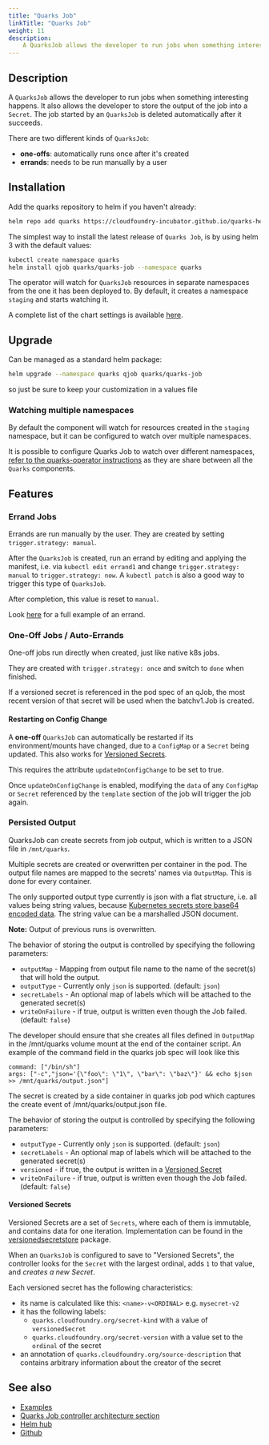 ```yaml
---
title: "Quarks Job"
linkTitle: "Quarks Job"
weight: 11
description:
    A QuarksJob allows the developer to run jobs when something interesting happens
---
```


## Description

A `QuarksJob` allows the developer to run jobs when something interesting happens. It also allows the developer to store the output of the job into a `Secret`.
The job started by an `QuarksJob` is deleted automatically after it succeeds.

There are two different kinds of `QuarksJob`:

- **one-offs**: automatically runs once after it's created
- **errands**: needs to be run manually by a user

## Installation

Add the quarks repository to helm if you haven't already:

```bash
helm repo add quarks https://cloudfoundry-incubator.github.io/quarks-helm/
```

The simplest way to install the latest release of `Quarks Job`, is by using helm 3 with the default values:

```bash
kubectl create namespace quarks
helm install qjob quarks/quarks-job --namespace quarks
```

The operator will watch for `QuarksJob` resources in separate namespaces from the one it has been deployed to. By default, it creates a namespace `staging` and starts watching it.

A complete list of the chart settings is available [here](https://hub.helm.sh/charts/quarks/quarks-job).

## Upgrade

Can be managed as a standard helm package:

```bash
helm upgrade --namespace quarks qjob quarks/quarks-job
```

 so just be sure to keep your customization in a values file

### Watching multiple namespaces

By default the component will watch for resources created in the `staging` namespace, but it can be configured to watch over multiple namespaces.


It is possible to configure Quarks Job to watch over different namespaces, [refer to the quarks-operator instructions](../../core-tasks/install/#multiple-namespaces) as they are share between all the `Quarks` components.


## Features

### Errand Jobs

Errands are run manually by the user. They are created by setting `trigger.strategy: manual`.

After the `QuarksJob` is created, run an errand by editing and applying the
manifest, i.e. via `kubectl edit errand1` and change `trigger.strategy: manual` to `trigger.strategy: now`. A `kubectl patch` is also a good way to trigger this type of `QuarksJob`.

After completion, this value is reset to `manual`.

Look [here](https://github.com/cloudfoundry-incubator/quarks-job/blob/master/docs/examples/qjob_errand.yaml) for a full example of an errand.

### One-Off Jobs / Auto-Errands

One-off jobs run directly when created, just like native k8s jobs.

They are created with `trigger.strategy: once` and switch to `done` when
finished.

If a versioned secret is referenced in the pod spec of an qJob, the most recent
version of that secret will be used when the batchv1.Job is created.

#### Restarting on Config Change

A **one-off** `QuarksJob` can
automatically be restarted if its environment/mounts have changed, due to a
`ConfigMap` or a `Secret` being updated. This also works for [Versioned Secrets](#versioned-secrets).

This requires the attribute `updateOnConfigChange` to be set to true.

Once `updateOnConfigChange` is enabled, modifying the `data` of any `ConfigMap` or `Secret` referenced by the `template` section of the job will trigger the job again.

### Persisted Output

QuarksJob can create secrets from job output, which is written to a JSON file in `/mnt/quarks`.

Multiple secrets are created or overwritten per container in the pod. The output file names are mapped to the secrets' names via `OutputMap`. This is done for every container.

The only supported output type currently is json with a flat structure, i.e.
all values being string values, because [Kubernetes secrets store base64 encoded data](https://kubernetes.io/docs/concepts/configuration/secret/#creating-a-secret-manually). The string value can be a marshalled JSON document.

**Note:** Output of previous runs is overwritten.

The behavior of storing the output is controlled by specifying the following parameters:

- `outputMap` - Mapping from output file name to the name of the secret(s) that will hold the output.
- `outputType` - Currently only `json` is supported. (default: `json`)
- `secretLabels` - An optional map of labels which will be attached to the generated secret(s)
- `writeOnFailure` - if true, output is written even though the Job failed. (default: `false`)

The developer should ensure that she creates all files defined in `OutputMap` in the /mnt/quarks volume mount at the end of the container script. An example of the command field in the quarks job spec will look like this

```
command: ["/bin/sh"]
args: ["-c","json='{\"foo\": \"1\", \"bar\": \"baz\"}' && echo $json >> /mnt/quarks/output.json"]
```

The secret is created by a side container in quarks job pod which captures the create event of /mnt/quarks/output.json file.

The behavior of storing the output is controlled by specifying the following parameters:

  - `outputType` - Currently only `json` is supported. (default: `json`)
  - `secretLabels` - An optional map of labels which will be attached to the generated secret(s)
  - `versioned` - if true, the output is written in a [Versioned Secret](#versioned-secrets)
  - `writeOnFailure` - if true, output is written even though the Job failed. (default: `false`)

#### Versioned Secrets

Versioned Secrets are a set of `Secrets`, where each of them is immutable, and contains data for one iteration. Implementation can be found in the [versionedsecretstore](https://github.com/cloudfoundry-incubator/quarks-utils/tree/master/pkg/versionedsecretstore) package.

When an `QuarksJob` is configured to save to "Versioned Secrets", the controller looks for the `Secret` with the largest ordinal, adds `1` to that value, and _creates a new Secret_.

Each versioned secret has the following characteristics:

- its name is calculated like this: `<name>-v<ORDINAL>` e.g. `mysecret-v2`
- it has the following labels:
  - `quarks.cloudfoundry.org/secret-kind` with a value of `versionedSecret`
  - `quarks.cloudfoundry.org/secret-version` with a value set to the `ordinal` of the secret
- an annotation of `quarks.cloudfoundry.org/source-description` that contains arbitrary information about the creator of the secret

## See also

- [Examples](https://github.com/cloudfoundry-incubator/quarks-job/tree/master/docs/examples)
- [Quarks Job controller architecture section](../../development/controllers/quarksjob/)
- [Helm hub](https://hub.helm.sh/charts/quarks/quarks-job)
- [Github](https://github.com/cloudfoundry-incubator/quarks-secret)